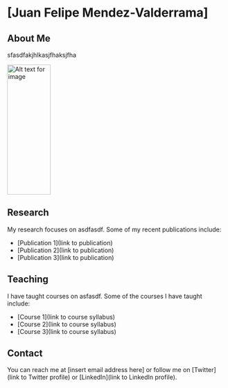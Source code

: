 # [Juan Felipe Mendez-Valderrama]

## About Me

sfasdfakjhlkasjfhaksjfha

<img src="https://github.com/MendezV/MendezV.github.io/blob/main/Felipe5.jpg" alt="Alt text for image" width="100" height="300">

## Research

My research focuses on asdfasdf. Some of my recent publications include:

- [Publication 1](link to publication)
- [Publication 2](link to publication)
- [Publication 3](link to publication)

## Teaching

I have taught courses on asfasdf. Some of the courses I have taught include:

- [Course 1](link to course syllabus)
- [Course 2](link to course syllabus)
- [Course 3](link to course syllabus)

## Contact

You can reach me at [insert email address here] or follow me on [Twitter](link to Twitter profile) or [LinkedIn](link to LinkedIn profile).
